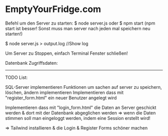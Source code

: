 # EmptyYourFridge.com
 
Befehl um den Server zu starten:
$ node server.js oder $ npm start (npm start ist besser! Sonst muss man server nach jeden mal speichern neu starten!)

$ node server.js > output.log //Show log

Um Server zu Stoppen, einfach Terminal Fenster schließen!

Datenbank Zugriffsdaten:

----------------------------------

TODO List:

SQL-Server implementieren
Funktionen um sachen auf server zu speichern, löschen, ändern implementieren
Implementieren dass mit "register_form.html" ein neuer Benutzer angelegt wird

Implementieren dass mit "login_form.html" die Daten an Server geschickt werden & dort mit der Datenbank abgeglichen werden
=> wenn die Daten stimmen soll man eingeloggt werden, indem eine Session erstellt wird!

=> Tailwind installieren & die Login & Register Forms schöner machen
